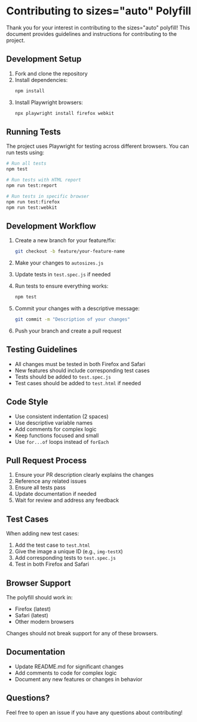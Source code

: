 # Contributing to sizes="auto" Polyfill

Thank you for your interest in contributing to the sizes="auto" polyfill! This document provides guidelines and instructions for contributing to the project.

## Development Setup

1. Fork and clone the repository
2. Install dependencies:
   ```bash
   npm install
   ```
3. Install Playwright browsers:
   ```bash
   npx playwright install firefox webkit
   ```

## Running Tests

The project uses Playwright for testing across different browsers. You can run tests using:

```bash
# Run all tests
npm test

# Run tests with HTML report
npm run test:report

# Run tests in specific browser
npm run test:firefox
npm run test:webkit
```

## Development Workflow

1. Create a new branch for your feature/fix:
   ```bash
   git checkout -b feature/your-feature-name
   ```

2. Make your changes to `autosizes.js`

3. Update tests in `test.spec.js` if needed

4. Run tests to ensure everything works:
   ```bash
   npm test
   ```

5. Commit your changes with a descriptive message:
   ```bash
   git commit -m "Description of your changes"
   ```

6. Push your branch and create a pull request

## Testing Guidelines

- All changes must be tested in both Firefox and Safari
- New features should include corresponding test cases
- Tests should be added to `test.spec.js`
- Test cases should be added to `test.html` if needed

## Code Style

- Use consistent indentation (2 spaces)
- Use descriptive variable names
- Add comments for complex logic
- Keep functions focused and small
- Use `for...of` loops instead of `forEach`

## Pull Request Process

1. Ensure your PR description clearly explains the changes
2. Reference any related issues
3. Ensure all tests pass
4. Update documentation if needed
5. Wait for review and address any feedback

## Test Cases

When adding new test cases:

1. Add the test case to `test.html`
2. Give the image a unique ID (e.g., `img-testX`)
3. Add corresponding tests to `test.spec.js`
4. Test in both Firefox and Safari

## Browser Support

The polyfill should work in:
- Firefox (latest)
- Safari (latest)
- Other modern browsers

Changes should not break support for any of these browsers.

## Documentation

- Update README.md for significant changes
- Add comments to code for complex logic
- Document any new features or changes in behavior

## Questions?

Feel free to open an issue if you have any questions about contributing! 